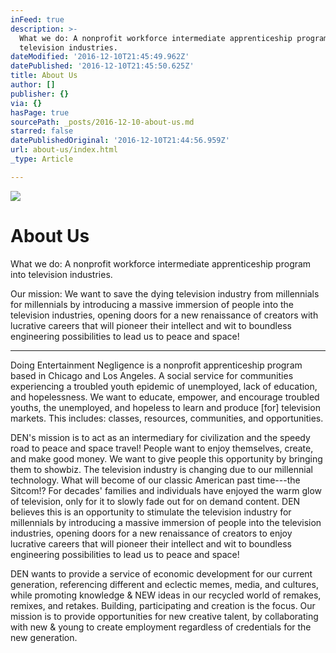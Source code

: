 ```yaml
---
inFeed: true
description: >-
  What we do: A nonprofit workforce intermediate apprenticeship program into
  television industries.
dateModified: '2016-12-10T21:45:49.962Z'
datePublished: '2016-12-10T21:45:50.625Z'
title: About Us
author: []
publisher: {}
via: {}
hasPage: true
sourcePath: _posts/2016-12-10-about-us.md
starred: false
datePublishedOriginal: '2016-12-10T21:44:56.959Z'
url: about-us/index.html
_type: Article

---
```

![](https://the-grid-user-content.s3-us-west-2.amazonaws.com/d741d94b-6135-494f-bb8e-484ef49a99ff.png)

# About Us

What we do: A nonprofit workforce intermediate apprenticeship program into television industries.

Our mission: We want to save the dying television industry from millennials for millennials by introducing a massive immersion of people into the television industries, opening doors for a new renaissance of creators with lucrative careers that will pioneer their intellect and wit to boundless engineering possibilities to lead us to peace and space!

---

Doing Entertainment Negligence is a nonprofit apprenticeship program based in Chicago and Los Angeles. A social service for communities experiencing a troubled youth epidemic of unemployed, lack of education, and hopelessness. We want to educate, empower, and encourage troubled youths, the unemployed, and hopeless to learn and produce \[for\] television markets. This includes: classes, resources, communities, and opportunities.

DEN's mission is to act as an intermediary for civilization and the speedy road to peace and space travel! People want to enjoy themselves, create, and make good money. We want to give people this opportunity by bringing them to showbiz. The television industry is changing due to our millennial technology. What will become of our classic American past time---the Sitcom!? For decades' families and individuals have enjoyed the warm glow of television, only for it to slowly fade out for on demand content. DEN believes this is an opportunity to stimulate the television industry for millennials by introducing a massive immersion of people into the television industries, opening doors for a new renaissance of creators to enjoy lucrative careers that will pioneer their intellect and wit to boundless engineering possibilities to lead us to peace and space!

DEN wants to provide a service of economic development for our current generation, referencing different and eclectic memes, media, and cultures, while promoting knowledge & NEW ideas in our recycled world of remakes, remixes, and retakes. Building, participating and creation is the focus. Our mission is to provide opportunities for new creative talent, by collaborating with new & young to create employment regardless of credentials for the new generation.